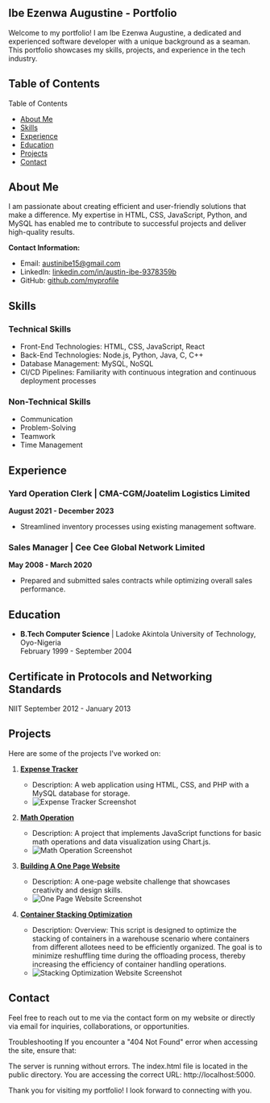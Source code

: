 ## Ibe Ezenwa Augustine - Portfolio

Welcome to my portfolio! I am Ibe Ezenwa Augustine, a dedicated and experienced software developer with a unique background as a seaman. This portfolio showcases my skills, projects, and experience in the tech industry.

## Table of Contents  
Table of Contents  
- [About Me](#about-me)  
- [Skills](#skills)  
- [Experience](#experience)  
- [Education](#education)  
- [Projects](#projects)  
- [Contact](#contact)  

## About Me  
I am passionate about creating efficient and user-friendly solutions that make a difference. My expertise in HTML, CSS, JavaScript, Python, and MySQL has enabled me to contribute to successful projects and deliver high-quality results.  

**Contact Information:**  
- Email: [austinibe15@gmail.com](mailto:austinibe15@gmail.com)  
- LinkedIn: [linkedin.com/in/austin-ibe-9378359b](https://www.linkedin.com/in/austin-ibe-9378359b)  
- GitHub: [github.com/myprofile](https://github.com/austinibe15/Portfolio)

## Skills  

### Technical Skills  
- Front-End Technologies: HTML, CSS, JavaScript, React
- Back-End Technologies: Node.js, Python, Java, C, C++ 
- Database Management: MySQL, NoSQL
- CI/CD Pipelines: Familiarity with continuous integration and continuous deployment processes

### Non-Technical Skills  
- Communication  
- Problem-Solving  
- Teamwork  
- Time Management  

## Experience  

### Yard Operation Clerk | CMA-CGM/Joatelim Logistics Limited  
**August 2021 - December 2023**  
- Streamlined inventory processes using existing management software.  

### Sales Manager | Cee Cee Global Network Limited  
**May 2008 - March 2020**  
- Prepared and submitted sales contracts while optimizing overall sales performance.  

## Education  

- **B.Tech Computer Science** | Ladoke Akintola University of Technology, Oyo-Nigeria  
  February 1999 - September 2004  

##  Certificate in Protocols and Networking Standards
NIIT
September 2012 - January 2013

## Projects  
Here are some of the projects I've worked on:  

1. **[Expense Tracker](https://github.com/austinibe15/week-2-html-css-austinibe15.git)**  
   - Description: A web application using HTML, CSS, and PHP with a MySQL database for storage.  
   - ![Expense Tracker Screenshot](path/to/Capture-portf.PNG)  

2. **[Math Operation](https://github.com/austinibe15/week-3-javascript-intro-austinibe15.git)**  
   - Description: A project that implements JavaScript functions for basic math operations and data visualization using Chart.js.  
   - ![Math Operation Screenshot](path/to/Capture-Portf2.PNG)  

3. **[Building A One Page Website](https://github.com/austinibe15/PLP-HACKATHON.git)**  
   - Description: A one-page website challenge that showcases creativity and design skills.  
   - ![One Page Website Screenshot](path/to/Capture-Port4.PNG)

4. **[Container Stacking Optimization](https://github.com/austinibe15/CargoFlowOptimization.git)**  
   - Description: Overview: This script is designed to optimize the stacking of containers in a warehouse scenario where containers from different allotees need to be efficiently 
     organized. The goal is to minimize reshuffling time during the offloading process, thereby increasing the efficiency of container handling operations.  
   - ![Stacking Optimization Website Screenshot](path/to/Capture-python.PNG) 


## Contact  
Feel free to reach out to me via the contact form on my website or directly via email for inquiries, collaborations, or opportunities.  

Troubleshooting
If you encounter a "404 Not Found" error when accessing the site, ensure that:

The server is running without errors.
The index.html file is located in the public directory.
You are accessing the correct URL: http://localhost:5000.

Thank you for visiting my portfolio! I look forward to connecting with you.
